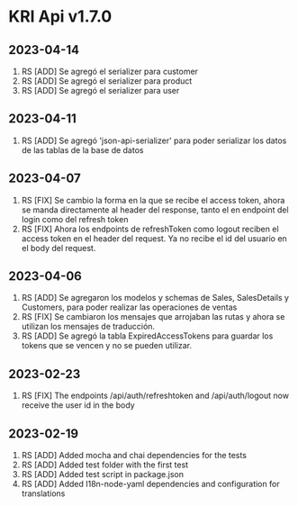 # KRI Api v1.7.0

## 2023-04-14
1. RS [ADD] Se agregó el serializer para customer
2. RS [ADD] Se agregó el serializer para product
3. RS [ADD] Se agregó el serializer para user

## 2023-04-11
1. RS [ADD] Se agregó 'json-api-serializer' para poder serializar los datos de las tablas de la base de datos

## 2023-04-07
1. RS [FIX] Se cambio la forma en la que se recibe el access token, ahora se manda directamente al header del response, tanto el en endpoint del login como del refresh token
2. RS [FIX] Ahora los endpoints de refreshToken como logout reciben el access token en el header del request. Ya no recibe el id del usuario en el body del request.

## 2023-04-06
1. RS [ADD] Se agregaron los modelos y schemas de Sales, SalesDetails y Customers, para poder realizar las operaciones de ventas
2. RS [FIX] Se cambiaron los mensajes que arrojaban las rutas y ahora se utilizan los mensajes de traducción.
3. RS [ADD] Se agregó la tabla ExpiredAccessTokens para guardar los tokens que se vencen y no se pueden utilizar.

## 2023-02-23
1. RS [FIX] The endpoints /api/auth/refreshtoken and /api/auth/logout now receive the user id in the body

## 2023-02-19
1. RS [ADD] Added mocha and chai dependencies for the tests
2. RS [ADD] Added test folder with the first test
3. RS [ADD] Added test script in package.json
4. RS [ADD] Added I18n-node-yaml dependencies and configuration for translations
